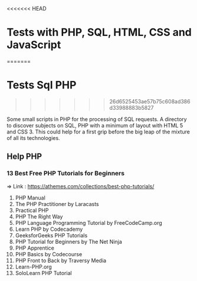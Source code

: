 <<<<<<< HEAD
# Tests with PHP, SQL, HTML, CSS and JavaScript
=======
# Tests Sql PHP
>>>>>>> 26d6525453ae57b75c608ad386d33988883b5827

Some small scripts in PHP for the processing of SQL requests. 
A directory to discover subjects on SQL, PHP with a minimum of layout with HTML 5 and CSS 3. 
This could help for a first grip before the big leap of the mixture of all its technologies.

## Help PHP

### 13 Best Free PHP Tutorials for Beginners
=> Link : https://athemes.com/collections/best-php-tutorials/

1. PHP Manual
2. The PHP Practitioner by Laracasts
3. Practical PHP
4. PHP The Right Way
5. PHP Language Programming Tutorial by FreeCodeCamp.org
6. Learn PHP by Codecademy
7. GeeksforGeeks PHP Tutorials
8. PHP Tutorial for Beginners by The Net Ninja
9. PHP Apprentice
10. PHP Basics by Codecourse
11. PHP Front to Back by Traversy Media
12. Learn-PHP.org
13. SoloLearn PHP Tutorial
